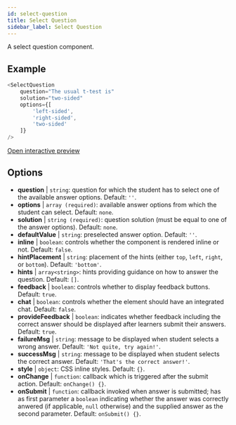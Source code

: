 ```yaml
---
id: select-question 
title: Select Question
sidebar_label: Select Question
---
```


A select question component.

## Example

``` js
<SelectQuestion
    question="The usual t-test is"
    solution="two-sided"
    options={[
        'left-sided',
        'right-sided',
        'two-sided'
    ]}
/>
```

[Open interactive preview](https://isle.heinz.cmu.edu/components/select-question/)

## Options

* __question__ | `string`: question for which the student has to select one of the available answer options. Default: `''`.
* __options__ | `array (required)`: available answer options from which the student can select. Default: `none`.
* __solution__ | `string (required)`: question solution (must be equal to one of the answer options). Default: `none`.
* __defaultValue__ | `string`: preselected answer option. Default: `''`.
* __inline__ | `boolean`: controls whether the component is rendered inline or not. Default: `false`.
* __hintPlacement__ | `string`: placement of the hints (either `top`, `left`, `right`, or `bottom`). Default: `'bottom'`.
* __hints__ | `array<string>`: hints providing guidance on how to answer the question. Default: `[]`.
* __feedback__ | `boolean`: controls whether to display feedback buttons. Default: `true`.
* __chat__ | `boolean`: controls whether the element should have an integrated chat. Default: `false`.
* __provideFeedback__ | `boolean`: indicates whether feedback including the correct answer should be displayed after learners submit their answers. Default: `true`.
* __failureMsg__ | `string`: message to be displayed when student selects a wrong answer. Default: `'Not quite, try again!'`.
* __successMsg__ | `string`: message to be displayed when student selects the correct answer. Default: `'That's the correct answer!'`.
* __style__ | `object`: CSS inline styles. Default: `{}`.
* __onChange__ | `function`: callback  which is triggered after the submit action. Default: `onChange() {}`.
* __onSubmit__ | `function`: callback invoked when answer is submitted; has as first parameter a `boolean` indicating whether the answer was correctly anwered (if applicable, `null` otherwise) and the supplied answer as the second parameter. Default: `onSubmit() {}`.
